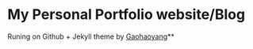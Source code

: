 # My Personal Portfolio website/Blog

Runing on Github + Jekyll theme by [Gaohaoyang](https://github.com/Gaohaoyang/gaohaoyang.github.io)**




